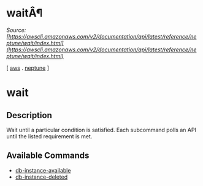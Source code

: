 # waitÂ¶

*Source: [https://awscli.amazonaws.com/v2/documentation/api/latest/reference/neptune/wait/index.html](https://awscli.amazonaws.com/v2/documentation/api/latest/reference/neptune/wait/index.html)*

[ [aws](https://awscli.amazonaws.com/v2/documentation/api/latest/reference/index.html#cli-aws) . [neptune](https://awscli.amazonaws.com/v2/documentation/api/latest/reference/neptune/index.html#cli-aws-neptune) ]

# wait

## Description

Wait until a particular condition is satisfied. Each subcommand polls an API until the listed requirement is met.

## Available Commands

- [db-instance-available](https://awscli.amazonaws.com/v2/documentation/api/latest/reference/neptune/wait/db-instance-available.html)
- [db-instance-deleted](https://awscli.amazonaws.com/v2/documentation/api/latest/reference/neptune/wait/db-instance-deleted.html)